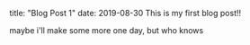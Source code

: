title: "Blog Post 1"
date: 2019-08-30
This is my first blog post!!

maybe i'll make some more one day,
but who knows 
